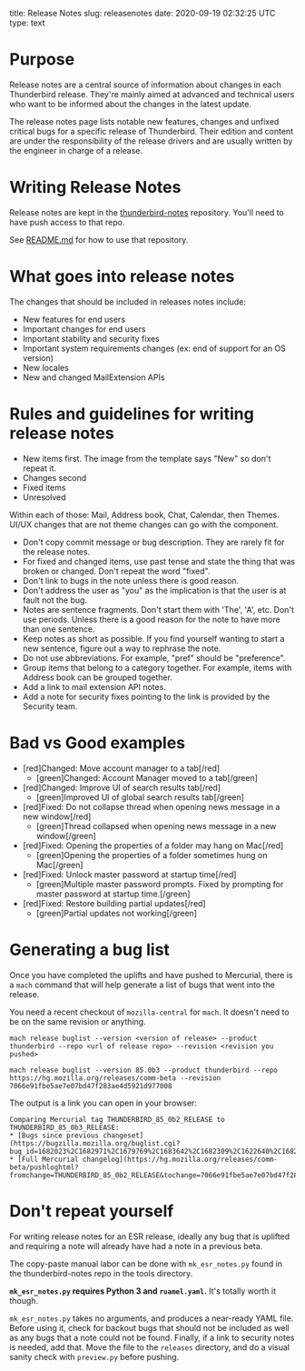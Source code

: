 title: Release Notes
slug: releasenotes
date: 2020-09-19 02:32:25 UTC
type: text

# Purpose

Release notes are a central source of information about changes in each
Thunderbird release. They're mainly aimed at advanced and technical users
who want to be informed about the changes in the latest update.

The release notes page lists notable new features, changes and unfixed critical
bugs for a specific release of Thunderbird. Their edition and content are under
the responsibility of the release drivers and are usually written by the
engineer in charge of a release.

# Writing Release Notes

Release notes are kept in the
[thunderbird-notes](https://github.com/thundernest/thunderbird-notes)
repository. You'll need to have push access to that repo.

See
[README.md](https://github.com/thundernest/thunderbird-notes/blob/master/README.md)
for how to use that repository.


# What goes into release notes

The changes that should be included in releases notes include:

* New features for end users
* Important changes for end users
* Important stability and security fixes
* Important system requirements changes (ex: end of support for an OS version)
* New locales
* New and changed MailExtension APIs

# Rules and guidelines for writing release notes

* New items first. The image from the template says "New" so don't repeat it.
* Changes second
* Fixed items
* Unresolved

Within each of those: Mail, Address book, Chat, Calendar, then Themes. UI/UX
changes that are not theme changes can go with the component.

* Don't copy commit message or bug description. They are rarely fit for the
    release notes.
* For fixed and changed items, use past tense and state the thing that was
    broken or changed. Don't repeat the word "fixed".
* Don't link to bugs in the note unless there is good reason.
* Don't address the user as "you" as the implication is that the user is at
  fault not the bug.
* Notes are sentence fragments. Don't start them with 'The', 'A', etc. Don't
    use periods. Unless there is a good reason for the note to have more
    than one sentence.
* Keep notes as short as possible. If you find yourself wanting to start a
    new sentence, figure out a way to rephrase the note.
* Do not use abbreviations. For example, "pref" should be "preference".
* Group items that belong to a category together. For example, items with
    Address book can be grouped together.
* Add a link to mail extension API notes. 
* Add a note for security fixes pointing to the link is provided by the
    Security team.

# Bad vs Good examples

* [red]Changed: Move account manager to a tab[/red]
    * [green]Changed: Account Manager moved to a tab[/green]
* [red]Changed: Improve UI of search results tab[/red]
    * [green]Improved UI of global search results tab[/green]
* [red]Fixed: Do not collapse thread when opening news message in a new window[/red]
    * [green]Thread collapsed when opening news message in a new window[/green]
* [red]Fixed: Opening the properties of a folder may hang on Mac[/red]
    * [green]Opening the properties of a folder sometimes hung on Mac[/green]
* [red]Fixed: Unlock master password at startup time[/red]
    * [green]Multiple master password prompts. Fixed by prompting for master password at startup time.[/green]
* [red]Fixed: Restore building partial updates[/red]  
    * [green]Partial updates not working[/green]


# Generating a bug list

Once you have completed the uplifts and have pushed to Mercurial, there is a `mach`
command that will help generate a list of bugs that went into the release.

You need a recent checkout of `mozilla-central` for `mach`. It doesn't need
to be on the same revision or anything.

```commandline
mach release buglist --version <version of release> --product thunderbird --repo <url of release repo> --revision <revision you pushed>

mach release buglist --version 85.0b3 --product thunderbird --repo https://hg.mozilla.org/releases/comm-beta --revision 7066e91fbe5ae7e07bd47f283ae4d5921d977008
```

The output is a link you can open in your browser:

```text
Comparing Mercurial tag THUNDERBIRD_85_0b2_RELEASE to THUNDERBIRD_85_0b3_RELEASE:
* [Bugs since previous changeset](https://bugzilla.mozilla.org/buglist.cgi?bug_id=1682023%2C1682971%2C1679769%2C1683642%2C1682309%2C1622640%2C1682035%2C1658781%2C1680527%2C77806%2C1682808%2C1681575%2C1682407%2C1680468)
* [Full Mercurial changelog](https://hg.mozilla.org/releases/comm-beta/pushloghtml?fromchange=THUNDERBIRD_85_0b2_RELEASE&tochange=7066e91fbe5ae7e07bd47f283ae4d5921d977008&full=1)
```

# Don't repeat yourself

For writing release notes for an ESR release, ideally any bug that is uplifted
and requiring a note will already have had a note in a previous beta.

The copy-paste manual labor can be done with `mk_esr_notes.py` found in the
thunderbird-notes repo in the tools directory.

**`mk_esr_notes.py` requires Python 3 and `ruamel.yaml`.** It's totally worth it
though.

`mk_esr_notes.py` takes no arguments, and produces a near-ready YAML file. Before
using it, check for backout bugs that should not be included as well as any
bugs that a note could not be found. Finally, if a link to security notes is
needed, add that. Move the file to the `releases` directory, and do a visual
sanity check with `preview.py` before pushing.

